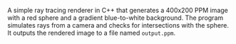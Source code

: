 A simple ray tracing renderer in C++ that generates a 400x200 PPM image with a red sphere and a gradient blue-to-white background. The program simulates rays from a camera and checks for intersections with the sphere. It outputs the rendered image to a file named `output.ppm`.
